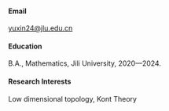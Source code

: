 

#### Email
yuxin24@jlu.edu.cn

#### Education
B.A., Mathematics, Jili University, 2020—2024.

#### Research Interests
Low dimensional topology, Kont Theory


